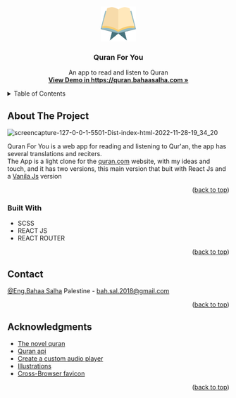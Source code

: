 <div id="top"></div>

<!-- PROJECT LOGO -->
<br />
<div align="center">
  <a href="https:///Quran-Player">
    <img src="readmeImages/favIcon.png" alt="Logo" width="80" height="80">
  </a>

<h3 align="center">Quran For You</h3>

  <p align="center">
    An app to read and listen to Quran
    <br />
    <a href="https://quran.mehdiessaadi.live/"><strong>View Demo in https://quran.bahaasalha.com »</strong></a>
    <br />
  </p>
</div>

<!-- TABLE OF CONTENTS -->
<details>
  <summary>Table of Contents</summary>
  <ol>
    <li>
      <a href="#about-the-project">About The Project</a>
      <ul>
        <li><a href="#built-with">Built With</a></li>
      </ul>
    </li>
    <li><a href="#contact">Contact</a></li>
    <li><a href="#acknowledgments">Acknowledgments</a></li>
  </ol>
</details>

<!-- ABOUT THE PROJECT -->

## About The Project

![screencapture-127-0-0-1-5501-Dist-index-html-2022-11-28-19_34_20](https://user-images.githubusercontent.com/91798754/204344329-f149b719-5cca-493b-8532-1d737251c34d.png)


   Quran For You is a web app for reading and listening to Qur'an, the app has several translations and reciters. <br/>
   The App is a light clone for the [quran.com](https://quran.com/) website, with my ideas and touch, and it has two versions, this main version that buit with React Js and a [Vanila Js](https://github.com/EL-MEHDI-ESSAADI/Quran-Player/tree/Vanila-Js) version

<p align="right">(<a href="#top">back to top</a>)</p>

### Built With

-  SCSS
-  REACT JS
-  REACT ROUTER

<p align="right">(<a href="#top">back to top</a>)</p>

<!-- CONTACT -->

## Contact

[@Eng.Bahaa Salha](https://www.linkedin.com/in/eng-bahaasalha/) Palestine - bah.sal.2018@gmail.com

<p align="right">(<a href="#top">back to top</a>)</p>

<!-- ACKNOWLEDGMENTS -->

## Acknowledgments

-  [The novel quran](https://quran.com/)
-  [Quran api](https://quran.api-docs.io/v4/)
-  [Create a custom audio player](https://css-tricks.com/lets-create-a-custom-audio-player/)
-  [Illustrations](https://www.vecteezy.com/)
-  [Cross-Browser favicon](https://realfavicongenerator.net/)

<p align="right">(<a href="#top">back to top</a>)</p>

[product-screenshot]: readmeImages/screenshot.jpg
